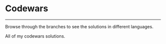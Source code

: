# Codewars

---

Browse through the branches to see the solutions in different languages.

All of my codewars solutions.
